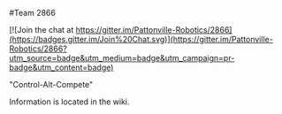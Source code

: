 #Team 2866

[![Join the chat at https://gitter.im/Pattonville-Robotics/2866](https://badges.gitter.im/Join%20Chat.svg)](https://gitter.im/Pattonville-Robotics/2866?utm_source=badge&utm_medium=badge&utm_campaign=pr-badge&utm_content=badge)

"Control-Alt-Compete"

Information is located in the wiki.
